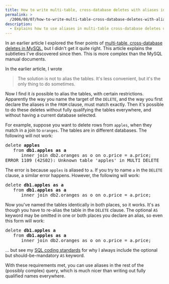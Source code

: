 ```yaml
---
title: How to write multi-table, cross-database deletes with aliases in MySQL
permalink: >
  /2006/08/07/how-to-write-multi-table-cross-database-deletes-with-aliases-in-mysql/
description:
  - Explains how to use aliases in multi-table cross-database deletes on MySQL.
---
```

In an earlier article I explored the finer points of [multi-table, cross-database deletes in MySQL][1], but I didn't get it quite right. This article explains the subtleties I've discovered since then. This is more complex than the MySQL manual documents.

In the earlier article, I wrote

<blockquote cite="/blog/2006/05/12/why-multi-table-cross-database-deletes-fail-in-mysql/">
  <p>
    The solution is not to alias the tables. It's less convenient, but it's the only thing to do sometimes.
  </p>
</blockquote>

Now I find it *is* possible to alias the tables, with certain restrictions. Apparently the way you name the target of the `DELETE`, and the way you first declare the aliases in the `FROM` clause, must match exactly. Then it's possible to do these deletes without fully qualifying the tables everywhere, and without having a current database selected.

For example, suppose you want to delete rows from `apples`, when they match in a join to `oranges`. The tables are in different databases. The following will not work:

<pre>delete <strong>apples</strong>
   from <strong>db1.apples as a</strong>
      inner join db2.oranges as o on o.price = a.price;
ERROR 1109 (42S02): Unknown table 'apples' in MULTI DELETE</pre>

The error is because `apples` is aliased to `a`. If you try to name `a` in the `DELETE` clause, a similar error happens. However, the following will work:

<pre>delete <strong>db1.apples as a</strong>
   from <strong>db1.apples as a</strong>
      inner join db2.oranges as o on o.price = a.price;</pre>

Now you've named the tables identically in both places, so it works. It's as though you have to re-alias the table in the `DELETE` clause. The optional `AS` keyword may be omitted in one or both places you declare an alias, so even this form will work:

<pre>delete <strong>db1.apples a</strong>
   from <strong>db1.apples as a</strong>
      inner join db2.oranges as o on o.price = a.price;</pre>

&#8230; but see my [SQL coding standards][2] for why I always include the optional but should-be-mandatory `AS` keyword.

With these requirements met, you can use aliases in the rest of the (possibly complex) query, which is much nicer than writing out fully qualified names everywhere.

 [1]: /blog/2006/05/12/why-multi-table-cross-database-deletes-fail-in-mysql/
 [2]: /blog/2006/04/26/sql-coding-standards/
